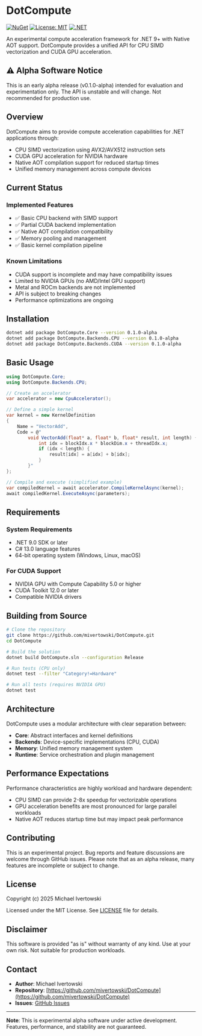 # DotCompute

[![NuGet](https://img.shields.io/nuget/v/DotCompute.Core.svg)](https://www.nuget.org/packages/DotCompute.Core/)
[![License: MIT](https://img.shields.io/badge/License-MIT-yellow.svg)](https://opensource.org/licenses/MIT)
[![.NET](https://img.shields.io/badge/.NET-9.0-512BD4)](https://dotnet.microsoft.com/download/dotnet/9.0)

An experimental compute acceleration framework for .NET 9+ with Native AOT support. DotCompute provides a unified API for CPU SIMD vectorization and CUDA GPU acceleration.

## ⚠️ Alpha Software Notice

This is an early alpha release (v0.1.0-alpha) intended for evaluation and experimentation only. The API is unstable and will change. Not recommended for production use.

## Overview

DotCompute aims to provide compute acceleration capabilities for .NET applications through:
- CPU SIMD vectorization using AVX2/AVX512 instruction sets
- CUDA GPU acceleration for NVIDIA hardware
- Native AOT compilation support for reduced startup times
- Unified memory management across compute devices

## Current Status

### Implemented Features
- ✅ Basic CPU backend with SIMD support
- ✅ Partial CUDA backend implementation
- ✅ Native AOT compilation compatibility
- ✅ Memory pooling and management
- ✅ Basic kernel compilation pipeline

### Known Limitations
- CUDA support is incomplete and may have compatibility issues
- Limited to NVIDIA GPUs (no AMD/Intel GPU support)
- Metal and ROCm backends are not implemented
- API is subject to breaking changes
- Performance optimizations are ongoing

## Installation

```bash
dotnet add package DotCompute.Core --version 0.1.0-alpha
dotnet add package DotCompute.Backends.CPU --version 0.1.0-alpha
dotnet add package DotCompute.Backends.CUDA --version 0.1.0-alpha
```

## Basic Usage

```csharp
using DotCompute.Core;
using DotCompute.Backends.CPU;

// Create an accelerator
var accelerator = new CpuAccelerator();

// Define a simple kernel
var kernel = new KernelDefinition
{
    Name = "VectorAdd",
    Code = @"
        void VectorAdd(float* a, float* b, float* result, int length) {
            int idx = blockIdx.x * blockDim.x + threadIdx.x;
            if (idx < length) {
                result[idx] = a[idx] + b[idx];
            }
        }"
};

// Compile and execute (simplified example)
var compiledKernel = await accelerator.CompileKernelAsync(kernel);
await compiledKernel.ExecuteAsync(parameters);
```

## Requirements

### System Requirements
- .NET 9.0 SDK or later
- C# 13.0 language features
- 64-bit operating system (Windows, Linux, macOS)

### For CUDA Support
- NVIDIA GPU with Compute Capability 5.0 or higher
- CUDA Toolkit 12.0 or later
- Compatible NVIDIA drivers

## Building from Source

```bash
# Clone the repository
git clone https://github.com/mivertowski/DotCompute.git
cd DotCompute

# Build the solution
dotnet build DotCompute.sln --configuration Release

# Run tests (CPU only)
dotnet test --filter "Category!=Hardware"

# Run all tests (requires NVIDIA GPU)
dotnet test
```

## Architecture

DotCompute uses a modular architecture with clear separation between:
- **Core**: Abstract interfaces and kernel definitions
- **Backends**: Device-specific implementations (CPU, CUDA)
- **Memory**: Unified memory management system
- **Runtime**: Service orchestration and plugin management

## Performance Expectations

Performance characteristics are highly workload and hardware dependent:
- CPU SIMD can provide 2-8x speedup for vectorizable operations
- GPU acceleration benefits are most pronounced for large parallel workloads
- Native AOT reduces startup time but may impact peak performance

## Contributing

This is an experimental project. Bug reports and feature discussions are welcome through GitHub issues. Please note that as an alpha release, many features are incomplete or subject to change.

## License

Copyright (c) 2025 Michael Ivertowski

Licensed under the MIT License. See [LICENSE](LICENSE) file for details.

## Disclaimer

This software is provided "as is" without warranty of any kind. Use at your own risk. Not suitable for production workloads.

## Contact

- **Author**: Michael Ivertowski
- **Repository**: [https://github.com/mivertowski/DotCompute](https://github.com/mivertowski/DotCompute)
- **Issues**: [GitHub Issues](https://github.com/mivertowski/DotCompute/issues)

---

**Note**: This is experimental alpha software under active development. Features, performance, and stability are not guaranteed.